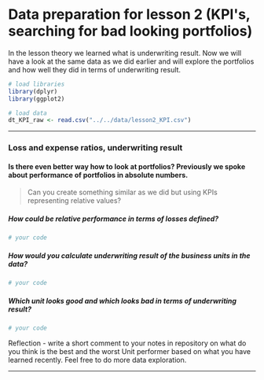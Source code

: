 Data preparation for lesson 2 (KPI's, searching for bad looking portfolios)
================

In the lesson theory we learned what is underwriting result. Now we will have a look at the same data as we did earlier and will explore the portfolios and how well they did in terms of underwriting result.

``` r
# load libraries
library(dplyr)
library(ggplot2)

# load data
dt_KPI_raw <- read.csv("../../data/lesson2_KPI.csv")
```

------------------------------------------------------------------------

### Loss and expense ratios, underwriting result

#### Is there even better way how to look at portfolios? Previously we spoke about performance of portfolios in absolute numbers.

> Can you create something similar as we did but using KPIs representing relative values?

##### How could be relative performance in terms of losses defined?

``` r
# your code
```

##### How would you calculate underwriting result of the business units in the data?

``` r
# your code
```

##### Which unit looks good and which looks bad in terms of underwriting result?

``` r
# your code
```

Reflection  - write a short comment to your notes in repository on what do you think is the best and the worst Unit performer based on what you have learned recently. Feel free to do more data exploration.

------------------------------------------------------------------------
